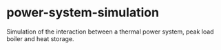 power-system-simulation
=======================

Simulation of the interaction between a thermal power system, peak load boiler and heat storage.
